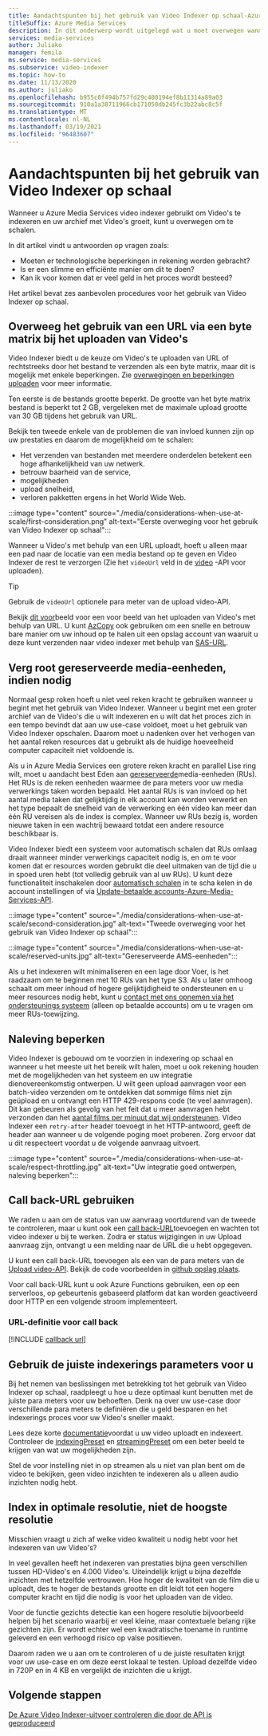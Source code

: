 ```yaml
---
title: Aandachtspunten bij het gebruik van Video Indexer op schaal-Azure
titleSuffix: Azure Media Services
description: In dit onderwerp wordt uitgelegd wat u moet overwegen wanneer u Video Indexer op schaal gebruikt.
services: media-services
author: Juliako
manager: femila
ms.service: media-services
ms.subservice: video-indexer
ms.topic: how-to
ms.date: 11/13/2020
ms.author: juliako
ms.openlocfilehash: b955c0f494b757fd29c400194ef8b11314a89a03
ms.sourcegitcommit: 910a1a38711966cb171050db245fc3b22abc8c5f
ms.translationtype: MT
ms.contentlocale: nl-NL
ms.lasthandoff: 03/19/2021
ms.locfileid: "96483607"
---
```

# <a name="things-to-consider-when-using-video-indexer-at-scale"></a>Aandachtspunten bij het gebruik van Video Indexer op schaal

Wanneer u Azure Media Services video indexer gebruikt om Video's te indexeren en uw archief met Video's groeit, kunt u overwegen om te schalen. 

In dit artikel vindt u antwoorden op vragen zoals:

* Moeten er technologische beperkingen in rekening worden gebracht?
* Is er een slimme en efficiënte manier om dit te doen?
* Kan ik voor komen dat er veel geld in het proces wordt besteed?

Het artikel bevat zes aanbevolen procedures voor het gebruik van Video Indexer op schaal.

## <a name="when-uploading-videos-consider-using-a-url-over-byte-array"></a>Overweeg het gebruik van een URL via een byte matrix bij het uploaden van Video's

Video Indexer biedt u de keuze om Video's te uploaden van URL of rechtstreeks door het bestand te verzenden als een byte matrix, maar dit is mogelijk met enkele beperkingen. Zie [overwegingen en beperkingen uploaden](upload-index-videos.md#uploading-considerations-and-limitations) voor meer informatie.

Ten eerste is de bestands grootte beperkt. De grootte van het byte matrix bestand is beperkt tot 2 GB, vergeleken met de maximale upload grootte van 30 GB tijdens het gebruik van URL.

Bekijk ten tweede enkele van de problemen die van invloed kunnen zijn op uw prestaties en daarom de mogelijkheid om te schalen:

* Het verzenden van bestanden met meerdere onderdelen betekent een hoge afhankelijkheid van uw netwerk. 
* betrouw baarheid van de service, 
* mogelijkheden 
* upload snelheid, 
* verloren pakketten ergens in het World Wide Web.

:::image type="content" source="./media/considerations-when-use-at-scale/first-consideration.png" alt-text="Eerste overweging voor het gebruik van Video Indexer op schaal":::

Wanneer u Video's met behulp van een URL uploadt, hoeft u alleen maar een pad naar de locatie van een media bestand op te geven en Video Indexer de rest te verzorgen (Zie het `videoUrl` veld in de [video](https://api-portal.videoindexer.ai/docs/services/Operations/operations/Upload-Video?&pattern=upload) -API voor uploaden).

> [!TIP]
> Gebruik de `videoUrl` optionele para meter van de upload video-API.

Bekijk [dit voor](upload-index-videos.md#code-sample)beeld voor een voor beeld van het uploaden van Video's met behulp van URL. U kunt [AzCopy](../../storage/common/storage-use-azcopy-v10.md) ook gebruiken om een snelle en betrouw bare manier om uw inhoud op te halen uit een opslag account van waaruit u deze kunt verzenden naar video indexer met behulp van [SAS-URL](../../storage/common/storage-sas-overview.md).

## <a name="increase-media-reserved-units-if-needed"></a>Verg root gereserveerde media-eenheden, indien nodig

Normaal gesp roken hoeft u niet veel reken kracht te gebruiken wanneer u begint met het gebruik van Video Indexer. Wanneer u begint met een groter archief van de Video's die u wilt indexeren en u wilt dat het proces zich in een tempo bevindt dat aan uw use-case voldoet, moet u het gebruik van Video Indexer opschalen. Daarom moet u nadenken over het verhogen van het aantal reken resources dat u gebruikt als de huidige hoeveelheid computer capaciteit niet voldoende is.

Als u in Azure Media Services een grotere reken kracht en parallel Lise ring wilt, moet u aandacht best Eden aan [gereserveerde](../latest/concept-media-reserved-units.md)media-eenheden (RUs). Het RUs is de reken eenheden waarmee de para meters voor uw media verwerkings taken worden bepaald. Het aantal RUs is van invloed op het aantal media taken dat gelijktijdig in elk account kan worden verwerkt en het type bepaalt de snelheid van de verwerking en één video kan meer dan één RU vereisen als de index is complex. Wanneer uw RUs bezig is, worden nieuwe taken in een wachtrij bewaard totdat een andere resource beschikbaar is.

Video Indexer biedt een systeem voor automatisch schalen dat RUs omlaag draait wanneer minder verwerkings capaciteit nodig is, en om te voor komen dat er resources worden gebruikt die deel uitmaken van de tijd die u in spoed uren hebt (tot volledig gebruik van al uw RUs). U kunt deze functionaliteit inschakelen door [automatisch schalen](manage-account-connected-to-azure.md#autoscale-reserved-units) in te scha kelen in de account instellingen of via [Update-betaalde accounts-Azure-Media-Services-API](https://api-portal.videoindexer.ai/docs/services/Operations/operations/Update-Paid-Account-Azure-Media-Services?&pattern=update).

:::image type="content" source="./media/considerations-when-use-at-scale/second-consideration.jpg" alt-text="Tweede overweging voor het gebruik van Video Indexer op schaal":::

:::image type="content" source="./media/considerations-when-use-at-scale/reserved-units.jpg" alt-text="Gereserveerde AMS-eenheden":::

Als u het indexeren wilt minimaliseren en een lage door Voer, is het raadzaam om te beginnen met 10 RUs van het type S3. Als u later omhoog schaalt om meer inhoud of hogere gelijktijdigheid te ondersteunen en u meer resources nodig hebt, kunt u [contact met ons opnemen via het ondersteunings systeem](https://ms.portal.azure.com/#blade/Microsoft_Azure_Support/HelpAndSupportBlade/newsupportrequest) (alleen op betaalde accounts) om u te vragen om meer RUs-toewijzing.

## <a name="respect-throttling"></a>Naleving beperken

Video Indexer is gebouwd om te voorzien in indexering op schaal en wanneer u het meeste uit het bereik wilt halen, moet u ook rekening houden met de mogelijkheden van het systeem en uw integratie dienovereenkomstig ontwerpen. U wilt geen upload aanvragen voor een batch-video verzenden om te ontdekken dat sommige films niet zijn geüpload en u ontvangt een HTTP 429-respons code (te veel aanvragen). Dit kan gebeuren als gevolg van het feit dat u meer aanvragen hebt verzonden dan het [aantal films per minuut dat wij ondersteunen](upload-index-videos.md#uploading-considerations-and-limitations). Video Indexer een `retry-after` header toevoegt in het HTTP-antwoord, geeft de header aan wanneer u de volgende poging moet proberen. Zorg ervoor dat u dit respecteert voordat u de volgende aanvraag uitvoert.

:::image type="content" source="./media/considerations-when-use-at-scale/respect-throttling.jpg" alt-text="Uw integratie goed ontwerpen, naleving beperken":::

## <a name="use-callback-url"></a>Call back-URL gebruiken

We raden u aan om de status van uw aanvraag voortdurend van de tweede te controleren, maar u kunt ook een [call back-URL](upload-index-videos.md#callbackurl)toevoegen en wachten tot video indexer u bij te werken. Zodra er status wijzigingen in uw Upload aanvraag zijn, ontvangt u een melding naar de URL die u hebt opgegeven.

U kunt een call back-URL toevoegen als een van de para meters van de [Upload video-API](https://api-portal.videoindexer.ai/docs/services/Operations/operations/Upload-Video?&pattern=upload). Bekijk de code voorbeelden in [github opslag plaats](https://github.com/Azure-Samples/media-services-video-indexer/tree/master/). 

Voor call back-URL kunt u ook Azure Functions gebruiken, een op een serverloos, op gebeurtenis gebaseerd platform dat kan worden geactiveerd door HTTP en een volgende stroom implementeert.

### <a name="callback-url-definition"></a>URL-definitie voor call back

[!INCLUDE [callback url](./includes/callback-url.md)]

## <a name="use-the-right-indexing-parameters-for-you"></a>Gebruik de juiste indexerings parameters voor u

Bij het nemen van beslissingen met betrekking tot het gebruik van Video Indexer op schaal, raadpleegt u hoe u deze optimaal kunt benutten met de juiste para meters voor uw behoeften. Denk na over uw use-case door verschillende para meters te definiëren die u geld besparen en het indexerings proces voor uw Video's sneller maakt.

Lees deze korte [documentatie](upload-index-videos.md)voordat u uw video uploadt en indexeert. Controleer de [indexingPreset](upload-index-videos.md#indexingpreset) en [streamingPreset](upload-index-videos.md#streamingpreset) om een beter beeld te krijgen van wat uw mogelijkheden zijn.

Stel de voor instelling niet in op streamen als u niet van plan bent om de video te bekijken, geen video inzichten te indexeren als u alleen audio inzichten nodig hebt.

## <a name="index-in-optimal-resolution-not-highest-resolution"></a>Index in optimale resolutie, niet de hoogste resolutie

Misschien vraagt u zich af welke video kwaliteit u nodig hebt voor het indexeren van uw Video's? 

In veel gevallen heeft het indexeren van prestaties bijna geen verschillen tussen HD-Video's en 4.000 Video's. Uiteindelijk krijgt u bijna dezelfde inzichten met hetzelfde vertrouwen. Hoe hoger de kwaliteit van de film die u uploadt, des te hoger de bestands grootte en dit leidt tot een hogere computer kracht en tijd die nodig is voor het uploaden van de video.

Voor de functie gezichts detectie kan een hogere resolutie bijvoorbeeld helpen bij het scenario waarbij er veel kleine, maar contextuele belang rijke gezichten zijn. Er wordt echter wel een kwadratische toename in runtime geleverd en een verhoogd risico op valse positieven.

Daarom raden we u aan om te controleren of u de juiste resultaten krijgt voor uw use-case en om deze eerst lokaal te testen. Upload dezelfde video in 720P en in 4 KB en vergelijkt de inzichten die u krijgt.

## <a name="next-steps"></a>Volgende stappen

[De Azure Video Indexer-uitvoer controleren die door de API is geproduceerd](video-indexer-output-json-v2.md)